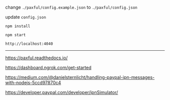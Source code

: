 change `./paxful/config.example.json` to `./paxful/config.json`

update `config.json`

`npm install`

`npm start`

`http://localhost:4040`

---

https://paxful.readthedocs.io/

https://dashboard.ngrok.com/get-started

https://medium.com/@danielsternlicht/handling-paypal-ipn-messages-with-nodejs-5ccd97870c4

https://developer.paypal.com/developer/ipnSimulator/
